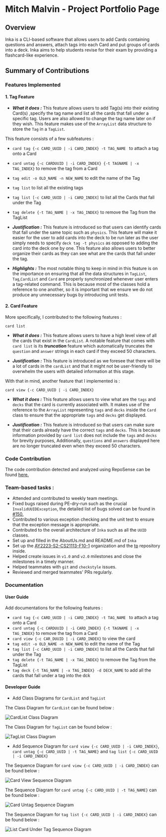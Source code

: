 # Mitch Malvin - Project Portfolio Page

## Overview

Inka is a CLI-based software that allows users to add Cards containing questions and answers, attach tags into each Card
and put groups of cards into a deck. Inka aims to help students revise for their exam by providing a flashcard-like
experience.

## Summary of Contributions

### Features Implemented

#### 1. Tag Feature

- ***What it does :***
  This feature allows users to add Tag(s) into their existing Card(s) ,specify the tag name and list all the cards that
  fall under a specific tag. Users are also allowed
  to change the tag name later on if they wish. This feature makes use of the `ArrayList` data structure to store
  the `Tag` in a `TagList`.

This feature consists of a few subfeatures :

- `card tag {-c CARD_UUID | -i CARD_INDEX} -t TAG_NAME ` to attach a tag onto a Card
- `card untag {-c CARDUUID | -i CARD_INDEX} {-t TAGNAME | -x TAG_INDEX}` to remove the tag from a Card
- `tag edit -o OLD_NAME -n NEW_NAME` to edit the name of the Tag
- `tag list` to list all the existing tags
- `tag list [-c CARD_UUID | -i CARD_INDEX]` to list all the Cards that fall under the Tag
- `tag delete {-t TAG_NAME | -x TAG_INDEX}` to remove the Tag from the TagList


- ***Justification :*** This feature is introduced so that users can identify cards that fall under the same topic such
  as `physics`. This feature will make it easier for the user to add cards into the deck
  to be run later as the user simply needs to specify `deck tag -t physics` as opposed to adding the card into the deck
  one by one. This feature also
  allows users to better organize their cards as they can see what are the cards that fall under the tag.

- ***Highlights :*** The most notable thing to keep in mind in this feature is on the importance on ensuring that all
  the data structures in `TagList`, `Tag`,`CardList` and `Card` are properly
  synchronized whenever user enters a tag-related command. This is because most of the classes hold a reference to one
  another, so it is important that we ensure we do not produce any unnecessary bugs by introducing unit tests.

#### 2. Card Feature

More specifically, I contributed to the following features :

`card list`

- ***What it does :*** This feature allows users to have a high level view of all the cards that exist in
  the `CardList`.
  A notable feature that comes with `card list` is its ***truncation*** feature which automatically truncates
  the `question` and `answer` strings in each card if they exceed 50 characters.

- ***Justification :*** This feature is introduced as we foresee that there will be a lot of cards in the `cardList` and
  that it
  might not be user-friendly to overwhelm the users with detailed information at this stage.

With that in mind, another feature that I implemented is :

`card view {-c CARD_UUID | -i CARD_INDEX}`

- ***What it does :***
  This feature allows users to view what are the `tags` and `decks` that the card is currently associated with. It makes
  use of the
  reference to the `ArrayList` representing `tags` and `decks` inside the `Card` class to ensure that the
  appropriate `tags` and `decks` get displayed.

- ***Justification :*** This feature is introduced so that users can make sure that their cards already have the
  correct `tags` and `decks`. This is because
  information provided by `card list` does not include the `tags` and `decks` for brevity purposes,
  Additionally, `questions` and `answers` displayed here are no longer truncated
  even when they exceed 50 characters.

### Code Contribution

The code contribution detected and analyzed using RepoSense can be
found [here.](https://nus-cs2113-ay2223s2.github.io/tp-dashboard/?search=&sort=groupTitle&sortWithin=title&timeframe=commit&mergegroup=&groupSelect=groupByRepos&breakdown=true&checkedFileTypes=docs~functional-code~test-code~other&since=2023-02-17&tabOpen=true&tabType=authorship&tabAuthor=mitchmalvin1&tabRepo=AY2223S2-CS2113-F10-1%2Ftp%5Bmaster%5D&authorshipIsMergeGroup=false&authorshipFileTypes=docs~functional-code~test-code&authorshipIsBinaryFileTypeChecked=false&authorshipIsIgnoredFilesChecked=false)

### Team-based tasks :

- Attended and contributed to weekly team meetings.
- Fixed bugs raised during PE-dry-run such as the crucial `InvalidUUIDException`, the detailed list of bugs solved can
  be found
  in [#150.](https://github.com/AY2223S2-CS2113-F10-1/tp/pull/150)
- Contributed to various exception checking and the unit test to ensure that the exception message is appropriate.
- Contributed to the overall architecture of `Inka` such as all the `UUID` classes.
- Set up and filled in the AboutUs.md and README.md of `Inka`
- Set up the [AY2223-S2-CS21113-F10-1](https://github.com/AY2223S2-CS2113-F10-1) organization and
  the [tp](https://github.com/AY2223S2-CS2113-F10-1/tp) repository inside.
- Helped create issues in `v1.0` and `v2.0` milestones and close the milestones in a timely manner.
- Helped teammates with `git`  and `checkstyle` issues.
- Reviewed and merged teammates' PRs regularly.

### Documentation

#### User Guide

Add documentations for the following features :

- `card tag {-c CARD_UUID | -i CARD_INDEX} -t TAG_NAME ` to attach a tag onto a Card
- `card untag {-c CARDUUID | -i CARD_INDEX} {-t TAGNAME | -x TAG_INDEX}` to remove the tag from a Card
- `card view {-c CAR_DUUID | -i CARD_INDEX}` to view the card
- `tag edit -o OLD_NAME -n NEW_NAME` to edit the name of the Tag
- `tag list [-c CARD_UUID | -i CARD_INDEX]` to list all the Cards that fall under the Tag
- `tag delete {-t TAG_NAME | -x TAG_INDEX}` to remove the Tag from the TagList
- `tag deck {-t TAG_NAME | -x TAG_INDEX} -d DECK_NAME` to add all the cards that fall under a tag into the dck

#### Developer Guide

- Add Class Diagrams for `CardList` and `TagList`

The Class Diagram for `CardList` can be found below :

![CardList Class Diagram](../img/CardListClass.svg)

The Class Diagram for `TagList` can be found below :

![TagList Class Diagram](../img/TagListClass.svg)

- Add Sequence Diagram for `card view {-c CARD_UUID | -i CARD_INDEX}`, `card untag {-c CARD_UUID | -t TAG_NAME}`
  and `tag list {-c CARD_UUID | -i CARD_INDEX}`

The Sequence Diagram for `card view {-c CARD_UUID | -i CARD_INDEX}` can be found below :

![Card View Sequence Diagram](../img/CardViewSequence.png)

The Sequence Diagram for `card untag {-c CARD_UUID | -t TAG_NAME}` can be found below :

![Card Untag Sequence Diagram](../img/CardUntagSequence.png)

The Sequence Diagram for `tag list {-c CARD_UUID | -i CARD_INDEX}` can be found below :

![List Card Under Tag Sequence Diagram](../img/ListCardsUnderTagSequence.png)







